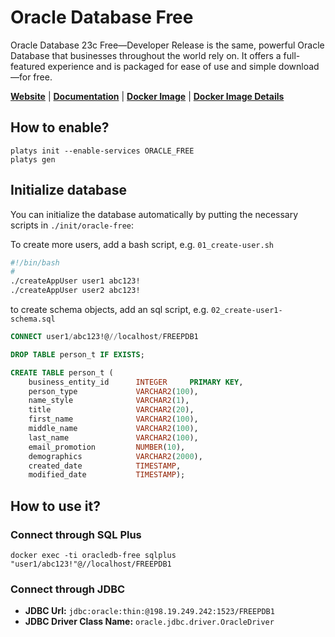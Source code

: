 # Oracle Database Free

Oracle Database 23c Free—Developer Release is the same, powerful Oracle Database that businesses throughout the world rely on. It offers a full-featured experience and is packaged for ease of use and simple download—for free.

**[Website](https://www.oracle.com/database/free/)** | **[Documentation](https://www.oracle.com/database/free/get-started/)** | **[Docker Image](https://github.com/gvenzl/oci-oracle-free)** | **[Docker Image Details](https://github.com/gvenzl/oci-oracle-free/blob/main/ImageDetails)**

## How to enable?

```
platys init --enable-services ORACLE_FREE
platys gen
```

## Initialize database

You can initialize the database automatically by putting the necessary scripts in `./init/oracle-free`:

To create more users, add a bash script, e.g. `01_create-user.sh`

```bash
#!/bin/bash
#
./createAppUser user1 abc123!
./createAppUser user2 abc123!
```

to create schema objects, add an sql script, e.g. `02_create-user1-schema.sql`

```sql
CONNECT user1/abc123!@//localhost/FREEPDB1

DROP TABLE person_t IF EXISTS;

CREATE TABLE person_t (
	business_entity_id     	INTEGER     PRIMARY KEY,
    person_type            	VARCHAR2(100),
    name_style             	VARCHAR2(1),
    title					VARCHAR2(20),
    first_name             	VARCHAR2(100),
    middle_name            	VARCHAR2(100),
    last_name              	VARCHAR2(100),
    email_promotion        	NUMBER(10),
    demographics			VARCHAR2(2000),
    created_date			TIMESTAMP,
    modified_date         	TIMESTAMP);
```     

## How to use it?

### Connect through SQL Plus

```
docker exec -ti oracledb-free sqlplus "user1/abc123!"@//localhost/FREEPDB1
```

### Connect through JDBC

* **JDBC Url:**  	`jdbc:oracle:thin:@198.19.249.242:1523/FREEPDB1`
* **JDBC Driver Class Name:** 	`oracle.jdbc.driver.OracleDriver`
